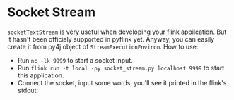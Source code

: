 # Socket Stream
`socketTextStream` is very useful when developing your flink appilcation. But it hasn't been officialy supported in pyflink yet. Anyway, you can easily create it from py4j object of `StreamExecutionEnviron`.
How to use:
 - Run `nc -lk 9999` to start a socket input.
 - Run `flink run -t local -py socket_stream.py localhost 9999` to start this application.
 - Connect the socket, input some words, you'll see it printed in the flink's stdout.
